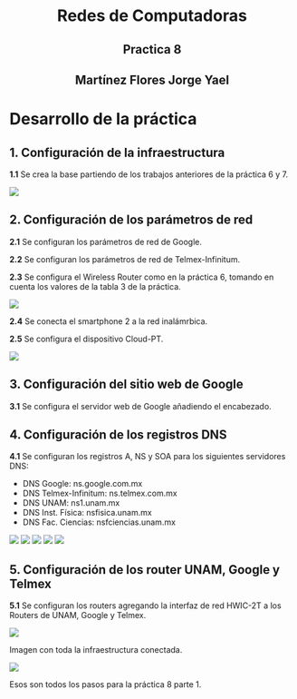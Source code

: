 <h1 align="center">Redes de Computadoras</h1>
<h2 align="center">Practica 8</h2>
<h2 align="center">Martínez Flores Jorge Yael</h2>

# Desarrollo de la práctica

## 1. Configuración de la infraestructura

**1.1** Se crea la base partiendo de los trabajos anteriores de la práctica 6 y 7.

![](https://i.imgur.com/43Uor5s.png)

## 2. Configuración de los parámetros de red

**2.1** Se configuran los parámetros de red de Google.

**2.2** Se configuran los parámetros de red de Telmex-Infinitum.

**2.3** Se configura el Wireless Router como en la práctica 6, tomando en cuenta los valores de la tabla 3 de la práctica.

![](https://i.imgur.com/BI5Pe1P.png)

**2.4** Se conecta el smartphone 2 a la red inalámrbica.

**2.5** Se configura el dispositivo Cloud-PT.

![](https://i.imgur.com/68ymIQl.png)

## 3. Configuración del sitio web de Google

**3.1** Se configura el servidor web de Google añadiendo el encabezado.

## 4. Configuración de los registros DNS

**4.1** Se configuran los registros A, NS y SOA para los siguientes servidores DNS:

* DNS Google: ns.google.com.mx
* DNS Telmex-Infinitum: ns.telmex.com.mx
* DNS UNAM: ns1.unam.mx
* DNS Inst. Física: nsfisica.unam.mx
* DNS Fac. Ciencias: nsfciencias.unam.mx

![](https://i.imgur.com/byDQ1yl.png)
![](https://i.imgur.com/r9fPR3W.png)
![](https://i.imgur.com/1W0NY35.png)
![](https://i.imgur.com/KP2L3og.png)
![](https://i.imgur.com/jWn9xbs.png)

## 5. Configuración de los router UNAM, Google y Telmex

**5.1** Se configuran los routers agregando la interfaz de red HWIC-2T a los Routers de UNAM, Google y Telmex.

![](https://i.imgur.com/6y3Xr05.png)

Imagen con toda la infraestructura conectada.

![](https://i.imgur.com/XrATRny.png)

Esos son todos los pasos para la práctica 8 parte 1.